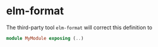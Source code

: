 # elm-format

The third-party tool `elm-format` will correct this definition to

```elm
module MyModule exposing (..)
```
